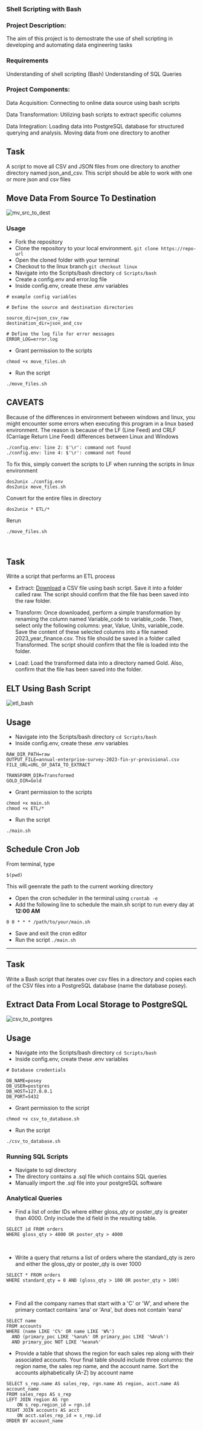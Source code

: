 ### Shell Scripting with Bash

### Project Description:
The aim of this project is to demostrate the use of shell scripting in developing and automating data engineering tasks

### Requirements
Understanding of shell scripting (Bash)
Understanding of SQL Queries

### Project Components:
Data Acquisition: Connecting to online data source using bash scripts 

Data Transformation: Utilizing bash scripts to extract specific columns

Data Integration: Loading data into PostgreSQL database for structured querying and analysis. 
Moving data from one directory to another

## Task
A script to move all CSV and JSON files from one directory to another directory named json_and_csv. This script should be able to work with one or more json and csv files

## Move Data From Source To Destination
![mv_src_to_dest](./Scripts/_img/src_2_dest.gif)

### Usage
- Fork the repository
- Clone the repository to your local environment.  `git clone https://repo-url`
- Open the cloned folder with your terminal
- Checkout to the linux branch `git checkout linux`
- Navigate into the Scripts/bash directory `cd Scripts/bash`
- Create a config.env and error.log file
- Inside config.env, create these .env variables

```
# example config variables

# Define the source and destination directories

source_dir=json_csv_raw
destination_dir=json_and_csv

# Define the log file for error messages
ERROR_LOG=error.log
```
- Grant permission to the scripts 

```
chmod +x move_files.sh
```
- Run the script
```
./move_files.sh
```
## CAVEATS
Because of the differences in environment between windows and linux, you might encounter some errors when executing this program in a linux based environment. 
The reason is because of the LF (Line Feed) and CRLF (Carriage Return Line Feed) differences between Linux and Windows

```
./config.env: line 2: $'\r': command not found
./config.env: line 4: $'\r': command not found
```

To fix this, simply convert the scripts to LF when running the scripts in linux environment

```
dos2unix ./config.env
dos2unix move_files.sh
```
Convert for the entire files in directory
```
dos2unix * ETL/*
```

Rerun 
```
./move_files.sh
```
<br>

## Task
Write a script that performs an ETL process

- Extract: [Download](https://www.stats.govt.nz/assets/Uploads/Annual-enterprise-survey/Annual-enterprise-survey-2023-financial-year-provisional/Download-data/annual-enterprise-survey-2023-financial-year-provisional.csv) a CSV file using bash script. Save it into a folder called raw. The script should confirm that the file has been saved into the raw folder.

- Transform: Once downloaded, perform a simple transformation by renaming the column named Variable_code to variable_code. Then, select only the following columns: year, Value, Units, variable_code. Save the content of these selected columns into a file named 2023_year_finance.csv. This file should be saved in a folder called Transformed. The script should confirm that the file is loaded into the folder.

- Load: Load the transformed data into a directory named Gold. Also, confirm that the file has been saved into the folder.

## ELT Using Bash Script
![etl_bash](./Scripts/_img/cronjob_task.gif)

## Usage
- Navigate into the Scripts/bash directory `cd Scripts/bash`
- Inside config.env, create these .env variables

```
RAW_DIR_PATH=raw
OUTPUT_FILE=annual-enterprise-survey-2023-fin-yr-provisional.csv
FILE_URL=URL_OF_DATA_TO_EXTRACT

TRANSFORM_DIR=Transformed
GOLD_DIR=Gold
```

- Grant permission to the scripts 

```
chmod +x main.sh
chmod +x ETL/*
```
- Run the script
```
./main.sh
```


## Schedule Cron Job

From terminal, type 

  ```
  $(pwd)
  ```
  This will geenrate the path to the current working directory

- Open the cron scheduler in the terminal using `crontab -e`
- Add the following line to schedule the main.sh script to run every day at **12:00 AM**

```
0 0 * * * /path/to/your/main.sh
```
- Save and exit the cron editor
- Run the script `./main.sh`

------------------------------

## Task
Write a Bash script that iterates over csv files in a directory and copies each of the CSV files into a PostgreSQL database (name the database posey).

## Extract Data From Local Storage to PostgreSQL 
![csv_to_postgres](./Scripts/_img/bash_pipeline.gif)


## Usage
- Navigate into the Scripts/bash directory `cd Scripts/bash`
- Inside config.env, create these .env variables

```
# Database credentials

DB_NAME=posey
DB_USER=postgres
DB_HOST=127.0.0.1
DB_PORT=5432
```

- Grant permission to the script 

```
chmod +x csv_to_database.sh
```
- Run the script
```
./csv_to_database.sh
```
### Running SQL Scripts
- Navigate to sql directory
- The directory contains a .sql file which contains SQL queries
- Manually import the .sql file into your postgreSQL software

### Analytical Queries

- Find a list of order IDs where either gloss_qty or poster_qty is greater than 4000. Only include the id field in the resulting table.
```
SELECT id FROM orders 
WHERE gloss_qty > 4000 OR poster_qty > 4000
```
<br >

- Write a query that returns a list of orders where the standard_qty is zero and either the gloss_qty or poster_qty is over 1000

```
SELECT * FROM orders 
WHERE standard_qty = 0 AND (gloss_qty > 100 OR poster_qty > 100)
```
<br>

- Find all the company names that start with a 'C' or 'W', and where the primary contact contains 'ana' or 'Ana', but does not contain 'eana'
```
SELECT name
FROM accounts
WHERE (name LIKE 'C%' OR name LIKE 'W%')
  AND (primary_poc LIKE '%ana%' OR primary_poc LIKE '%Ana%')
  AND primary_poc NOT LIKE '%eana%'
```

- Provide a table that shows the region for each sales rep along with their associated accounts.  Your final table should include three columns: the region name, the sales rep name, and the account name. 
Sort the accounts alphabetically (A-Z) by account name
 
```
SELECT s_rep.name AS sales_rep, rgn.name AS region, acct.name AS account_name 
FROM sales_reps AS s_rep
LEFT JOIN region AS rgn 
	ON s_rep.region_id = rgn.id
RIGHT JOIN accounts AS acct 
	ON acct.sales_rep_id = s_rep.id
ORDER BY account_name
```

